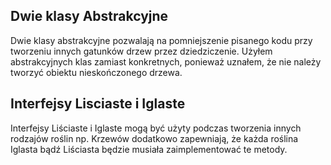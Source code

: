 ## Dwie klasy Abstrakcyjne

Dwie klasy abstrakcyjne pozwalają na pomniejszenie pisanego kodu przy tworzeniu innych
gatunków drzew przez dziedziczenie.
Użyłem abstrakcyjnych klas zamiast konkretnych, ponieważ uznałem, że nie należy tworzyć
obiektu nieskończonego drzewa.

## Interfejsy Lisciaste i Iglaste

Interfejsy Liściaste i Iglaste mogą być użyty podczas tworzenia innych rodzajów roślin 
np. Krzewów dodatkowo zapewniają, że każda roślina Iglasta bądź Liściasta będzie musiała
zaimplementować te metody.


